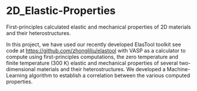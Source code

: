 # 2D_Elastic-Properties
First-principles calculated elastic and mechanical properties of 2D materials and their heterostructures. 

In this project, we have used our recently developed ElasTool toolkit see code at https://github.com/zhongliliu/elastool with VASP as a calculator to compute using first-principles computations, the zero temperature and finite temperature (300 K) elastic and mechanical properties of several two-dimensional materials and their heterostructures. We developed a Machine-Learning algorithm to establish a correlation between the various computed properties.   

